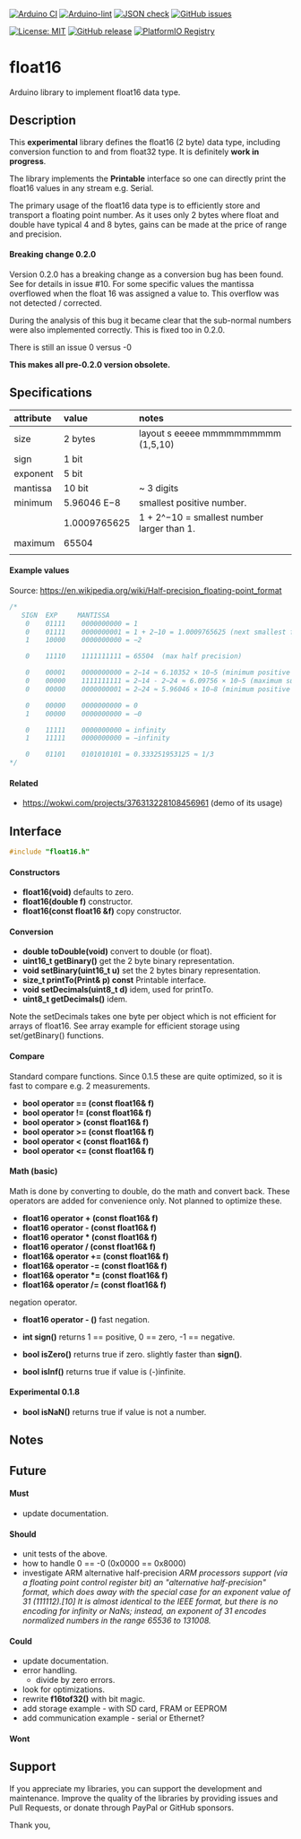 
[![Arduino CI](https://github.com/RobTillaart/float16/workflows/Arduino%20CI/badge.svg)](https://github.com/marketplace/actions/arduino_ci)
[![Arduino-lint](https://github.com/RobTillaart/float16/actions/workflows/arduino-lint.yml/badge.svg)](https://github.com/RobTillaart/float16/actions/workflows/arduino-lint.yml)
[![JSON check](https://github.com/RobTillaart/float16/actions/workflows/jsoncheck.yml/badge.svg)](https://github.com/RobTillaart/float16/actions/workflows/jsoncheck.yml)
[![GitHub issues](https://img.shields.io/github/issues/RobTillaart/float16.svg)](https://github.com/RobTillaart/float16/issues)

[![License: MIT](https://img.shields.io/badge/license-MIT-green.svg)](https://github.com/RobTillaart/float16/blob/master/LICENSE)
[![GitHub release](https://img.shields.io/github/release/RobTillaart/float16.svg?maxAge=3600)](https://github.com/RobTillaart/float16/releases)
[![PlatformIO Registry](https://badges.registry.platformio.org/packages/robtillaart/library/float16.svg)](https://registry.platformio.org/libraries/robtillaart/float16)

# float16

Arduino library to implement float16 data type.


## Description

This **experimental** library defines the float16 (2 byte) data type, including conversion
function to and from float32 type. It is definitely **work in progress**.

The library implements the **Printable** interface so one can directly print the
float16 values in any stream e.g. Serial.

The primary usage of the float16 data type is to efficiently store and transport
a floating point number. As it uses only 2 bytes where float and double have typical
4 and 8 bytes, gains can be made at the price of range and precision.


#### Breaking change 0.2.0

Version 0.2.0 has a breaking change as a conversion bug has been found.
See for details in issue #10.
For some specific values the mantissa overflowed when the float 16 was 
assigned a value to. This overflow was not detected / corrected.

During the analysis of this bug it became clear that the sub-normal numbers 
were also implemented correctly. This is fixed too in 0.2.0.

There is still an issue 0 versus -0

**This makes all pre-0.2.0 version obsolete.** 


## Specifications


| attribute | value        |  notes  |
|:----------|:-------------|:--------|
| size      | 2 bytes      | layout s  eeeee  mmmmmmmmmm  (1,5,10)
| sign      | 1 bit        |
| exponent  | 5 bit        |
| mantissa  | 10 bit       | ~ 3 digits
| minimum   | 5.96046 E−8  |  smallest positive number.
|           | 1.0009765625 |  1 + 2^−10 = smallest number larger than 1.
| maximum   | 65504        |
|           |              |


#### Example values

Source: https://en.wikipedia.org/wiki/Half-precision_floating-point_format

```cpp
/*
   SIGN  EXP     MANTISSA
    0    01111    0000000000 = 1
    0    01111    0000000001 = 1 + 2−10 = 1.0009765625 (next smallest float after 1)
    1    10000    0000000000 = −2

    0    11110    1111111111 = 65504  (max half precision)

    0    00001    0000000000 = 2−14 ≈ 6.10352 × 10−5 (minimum positive normal)
    0    00000    1111111111 = 2−14 - 2−24 ≈ 6.09756 × 10−5 (maximum subnormal)
    0    00000    0000000001 = 2−24 ≈ 5.96046 × 10−8 (minimum positive subnormal)

    0    00000    0000000000 = 0
    1    00000    0000000000 = −0

    0    11111    0000000000 = infinity
    1    11111    0000000000 = −infinity

    0    01101    0101010101 = 0.333251953125 ≈ 1/3
*/
```


#### Related

- https://wokwi.com/projects/376313228108456961  (demo of its usage)


## Interface

```cpp
#include "float16.h"
```

#### Constructors

- **float16(void)** defaults to zero.
- **float16(double f)** constructor.
- **float16(const float16 &f)** copy constructor.


#### Conversion

- **double toDouble(void)** convert to double (or float).
- **uint16_t getBinary()** get the 2 byte binary representation.
- **void setBinary(uint16_t u)** set the 2 bytes binary representation.
- **size_t printTo(Print& p) const** Printable interface.
- **void setDecimals(uint8_t d)** idem, used for printTo.
- **uint8_t getDecimals()** idem.

Note the setDecimals takes one byte per object which is not efficient for arrays of float16.
See array example for efficient storage using set/getBinary() functions.


#### Compare

Standard compare functions. Since 0.1.5 these are quite optimized,
so it is fast to compare e.g. 2 measurements.

- **bool operator == (const float16& f)**
- **bool operator != (const float16& f)**
- **bool operator >  (const float16& f)**
- **bool operator >= (const float16& f)**
- **bool operator <  (const float16& f)**
- **bool operator <= (const float16& f)**


#### Math (basic)

Math is done by converting to double, do the math and convert back.
These operators are added for convenience only.
Not planned to optimize these.

- **float16 operator + (const float16& f)**
- **float16 operator - (const float16& f)**
- **float16 operator \* (const float16& f)**
- **float16 operator / (const float16& f)**
- **float16& operator += (const float16& f)**
- **float16& operator -= (const float16& f)**
- **float16& operator \*= (const float16& f)**
- **float16& operator /= (const float16& f)**

negation operator.
- **float16 operator - ()** fast negation.

- **int sign()** returns 1 == positive, 0 == zero,  -1 == negative.
- **bool isZero()** returns true if zero. slightly faster than **sign()**.
- **bool isInf()** returns true if value is (-)infinite.


#### Experimental 0.1.8

- **bool isNaN()** returns true if value is not a number.


## Notes


## Future

#### Must

- update documentation.

#### Should

- unit tests of the above.
- how to handle 0 == -0  (0x0000 == 0x8000)
- investigate ARM alternative half-precision
_ARM processors support (via a floating point control register bit) 
an "alternative half-precision" format, which does away with the 
special case for an exponent value of 31 (111112).[10] It is almost 
identical to the IEEE format, but there is no encoding for infinity or NaNs; 
instead, an exponent of 31 encodes normalized numbers in the range 65536 to 131008._


#### Could

- update documentation.
- error handling.
  - divide by zero errors.
- look for optimizations.
- rewrite **f16tof32()** with bit magic.
- add storage example - with SD card, FRAM or EEPROM
- add communication example - serial or Ethernet?

#### Wont


## Support

If you appreciate my libraries, you can support the development and maintenance.
Improve the quality of the libraries by providing issues and Pull Requests, or
donate through PayPal or GitHub sponsors.

Thank you,

